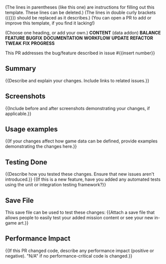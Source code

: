 (The lines in parentheses (like this one) are instructions for filling out this template. These lines can be deleted.)
(The lines in double curly brackets ({{}}) should be replaced as it describes.)
(You can open a PR to add or improve this template, if you find it lacking!)

(Choose one heading, or add your own.)
**CONTENT** (data addon)
**BALANCE**
**FEATURE**
**BUGFIX**
**DOCUMENTATION**
**WORKFLOW**
**UPDATE**
**REFACTOR**
**TWEAK**
**FIX**
**PROGRESS**

This PR addresses the bug/feature described in issue #{{insert number}}

## Summary
{{Describe and explain your changes. Include links to related issues.}}

## Screenshots
{{Include before and after screenshots demonstrating your changes, if applicable.}}

## Usage examples
{{If your changes affect how game data can be defined, provide examples demonstrating the changes here.}}

## Testing Done
{{Describe how you tested these changes. Ensure that new issues aren't introduced.}}
{{If this is a new feature, have you added any automated tests using the unit or integration testing framework?}}

## Save File
This save file can be used to test these changes:
{{Attach a save file that allows people to easily test your added mission content or see your new in-game art.}}

## Performance Impact
{{If this PR changed code, describe any performance impact (positive or negative). "N/A" if no performance-critical code is changed.}}
